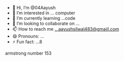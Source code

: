 - 👋 Hi, I’m @04Aayush
- 👀 I’m interested in ... computer
- 🌱 I’m currently learning ...code
- 💞️ I’m looking to collaborate on ...
- 📫 How to reach me ...aayushsilwal483@gmaiil.com
- 😄 Pronouns: ...
- ⚡ Fun fact: ...8

<!---
04Aayush/04Aayush is a ✨ special ✨ repository because its `README.md` (this file) appears on your GitHub profile.
You can click the Preview link to take a look at your changes.
--->
armstrong number 153 
